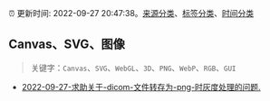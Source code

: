 :alarm_clock: 更新时间: 2022-09-27 20:47:38。[来源分类](../README.md)、[标签分类](../TAGS.md)、[时间分类](../TIMELINE.md)

## Canvas、SVG、图像


> 关键字：`Canvas`、`SVG`、`WebGL`、`3D`、`PNG`、`WebP`、`RGB`、`GUI`



- [2022-09-27-求助关于-dicom-文件转存为-png-时灰度处理的问题.](https://www.v2ex.com/t/883409) 